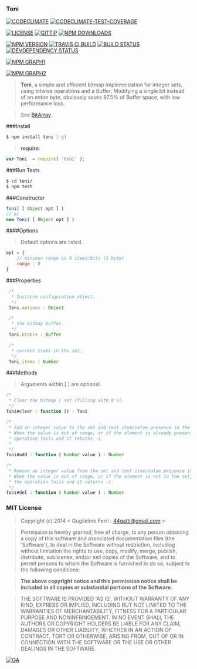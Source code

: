 ### Toni

[![CODECLIMATE](http://img.shields.io/codeclimate/github/rootslab/toni.svg?style=flat)](https://codeclimate.com/github/rootslab/toni)
[![CODECLIMATE-TEST-COVERAGE](http://img.shields.io/codeclimate/coverage/github/rootslab/toni.svg?style=flat)](https://codeclimate.com/github/rootslab/toni)

[![LICENSE](http://img.shields.io/badge/license-MIT-blue.svg?style=flat)](https://github.com/rootslab/toni#mit-license)
[![GITTIP](http://img.shields.io/gittip/rootslab.svg?style=flat)](https://www.gittip.com/rootslab/)
[![NPM DOWNLOADS](http://img.shields.io/npm/dm/toni.svg?style=flat)](http://npm-stat.com/charts.html?package=toni)

[![NPM VERSION](http://img.shields.io/npm/v/toni.svg?style=flat)](https://www.npmjs.org/package/toni)
[![TRAVIS CI BUILD](http://img.shields.io/travis/rootslab/toni.svg?style=flat)](http://travis-ci.org/rootslab/toni)
[![BUILD STATUS](http://img.shields.io/david/rootslab/toni.svg?style=flat)](https://david-dm.org/rootslab/toni)
[![DEVDEPENDENCY STATUS](http://img.shields.io/david/dev/rootslab/toni.svg?style=flat)](https://david-dm.org/rootslab/toni#info=devDependencies)

[![NPM GRAPH1](https://nodei.co/npm-dl/toni.png)](https://nodei.co/npm/toni/)

[![NPM GRAPH2](https://nodei.co/npm/toni.png?downloads=true&downloadRank=true&stars=true)](https://nodei.co/npm/toni/)

> __Toni__, a simple and efficient bitmap implementation for integer sets, using bitwise operations and a Buffer.
> Modifying a single bit instead of an entire byte, obviously saves 87.5% of Buffer space, with low performance loss.

> See [BitArray](http://en.wikipedia.org/wiki/Bit_array).

###Install

```bash
$ npm install toni [-g]
```

> __require__:

```javascript
var Toni  = require( 'toni' );
```

###Run Tests

```bash
$ cd toni/
$ npm test
```

###Constructor

```javascript
Toni( [ Object opt ] )
// or
new Toni( [ Object opt ] )
```

####Options

> Default options are listed.

```javascript
opt = {
    // minimun range is 8 items/bits (1 byte)
    range : 8
}
```

###Properties

```javascript
 /*
  * Instance configuration object.
  */
 Toni.options : Object

 /*
  * the bitmap buffer.
  */
 Toni.btable : Buffer

 /*
  * current items in the set.
  */
 Toni.items : Number

```

###Methods

> Arguments within [ ] are optional.

```javascript
/*
 * Clear the bitmap / set (filling with 0's).
 */
Toni#clear : function () : Toni

/*
 * Add an integer value to the set and test item/value presence in the set.
 * When the value is out of range, or if the element is already present, the
 * operation fails and it returns -1.
 *
 */
Toni#add : function ( Number value ) : Number

/*
 * Remove an integer value from the set and test item/value presence in the set.
 * When the value is out of range, or if the element is not in the set,
 * the operation fails and it returns -1.
 */
Toni#del : function ( Number value ) : Number
```

### MIT License

> Copyright (c) 2014 &lt; Guglielmo Ferri : 44gatti@gmail.com &gt;

> Permission is hereby granted, free of charge, to any person obtaining
> a copy of this software and associated documentation files (the
> 'Software'), to deal in the Software without restriction, including
> without limitation the rights to use, copy, modify, merge, publish,
> distribute, sublicense, and/or sell copies of the Software, and to
> permit persons to whom the Software is furnished to do so, subject to
> the following conditions:

> __The above copyright notice and this permission notice shall be
> included in all copies or substantial portions of the Software.__

> THE SOFTWARE IS PROVIDED 'AS IS', WITHOUT WARRANTY OF ANY KIND,
> EXPRESS OR IMPLIED, INCLUDING BUT NOT LIMITED TO THE WARRANTIES OF
> MERCHANTABILITY, FITNESS FOR A PARTICULAR PURPOSE AND NONINFRINGEMENT.
> IN NO EVENT SHALL THE AUTHORS OR COPYRIGHT HOLDERS BE LIABLE FOR ANY
> CLAIM, DAMAGES OR OTHER LIABILITY, WHETHER IN AN ACTION OF CONTRACT,
> TORT OR OTHERWISE, ARISING FROM, OUT OF OR IN CONNECTION WITH THE
> SOFTWARE OR THE USE OR OTHER DEALINGS IN THE SOFTWARE.

[![GA](https://ga-beacon.appspot.com/UA-53998692-1/toni/Readme?pixel)](https://github.com/igrigorik/ga-beacon)
